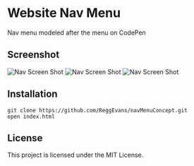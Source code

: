 # Website Nav Menu

Nav menu modeled after the menu on CodePen

## Screenshot
![Nav Screen Shot](/images/nav_3.jpg)
![Nav Screen Shot](/images/nav_2.jpg)
![Nav Screen Shot](/images/nav_1.jpg)

## Installation
```
git clone https://github.com/ReggEvans/navMenuConcept.git
open index.html
```

## License
This project is licensed under the MIT License.
